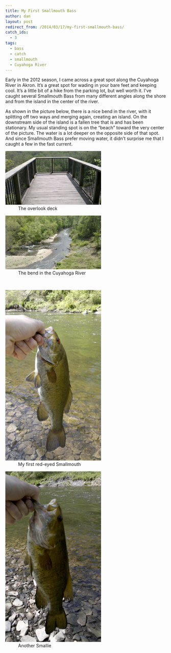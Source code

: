 ```yaml
---
title: My First Smallmouth Bass
author: dan
layout: post
redirect_from: /2014/03/17/my-first-smallmouth-bass/
catch_ids:
  - 3
tags:
  - bass
  - catch
  - smallmouth
  - Cuyahoga River
---
```

Early in the 2012 season, I came across a great spot along the Cuyahoga River in Akron. It&#8217;s a great spot for wading in your bare feet and keeping cool. It&#8217;s a little bit of a hike from the parking lot, but well worth it. I&#8217;ve caught several Smallmouth Bass from many different angles along the shore and from the island in the center of the river.

As shown in the picture below, there is a nice bend in the river, with it splitting off two ways and merging again, creating an island. On the downstream side of the island is a fallen tree that is and has been stationary. My usual standing spot is on the &#8220;beach&#8221; toward the very center of the picture. The water is a lot deeper on the opposite side of that spot. And since Smallmouth Bass prefer moving water, it didn&#8217;t surprise me that I caught a few in the fast current.

<div id='gallery-8' class='gallery galleryid-200 gallery-columns-2 gallery-size-responsive-300'>
  <dl class='gallery-item'>
    <dt class='gallery-icon landscape'>
      <a href="/images/the-overlook-deck-2592x1456.jpg" rel="lightbox[gallery-8]"><img width="300" height="168" src="/images/the-overlook-deck-2592x1456.jpg" class="attachment-responsive-300" alt="The overlook deck" /></a>
    </dt>
    <dd class='wp-caption-text gallery-caption'>
      The overlook deck
    </dd>
  </dl>
  <dl class='gallery-item'>
    <dt class='gallery-icon landscape'>
      <a href="/images/a-bend-in-the-Cuyahoga-River-2592x1456.jpg" rel="lightbox[gallery-8]"><img width="300" height="168" src="/images/a-bend-in-the-Cuyahoga-River-2592x1456.jpg" class="attachment-responsive-300" alt="A bend in the Cuyahoga River" /></a>
    </dt>
    <dd class='wp-caption-text gallery-caption'>
      The bend in the Cuyahoga River
    </dd>
  </dl>
  <br style="clear: both" />
  <dl class='gallery-item'>
    <dt class='gallery-icon portrait'>
      <a href="/images/a-red-eyed-smallmouth-bass-1456x2592.jpg" rel="lightbox[gallery-8]"><img width="300" height="534" src="/images/a-red-eyed-smallmouth-bass-1456x2592.jpg" class="attachment-responsive-300" alt="A red-eyed smallmouth bass" /></a>
    </dt>
    <dd class='wp-caption-text gallery-caption'>
      My first red-eyed Smallmouth
    </dd>
  </dl>
  <dl class='gallery-item'>
    <dt class='gallery-icon portrait'>
      <a href="/images/a-smallmouth-bass-1456x2592.jpg" rel="lightbox[gallery-8]"><img width="300" height="534" src="/images/a-smallmouth-bass-1456x2592.jpg" class="attachment-responsive-300" alt="A smallmouth bass" /></a>
    </dt>
    <dd class='wp-caption-text gallery-caption'>
      Another Smallie
    </dd>
  </dl>
  <br style="clear: both" />
</div>

